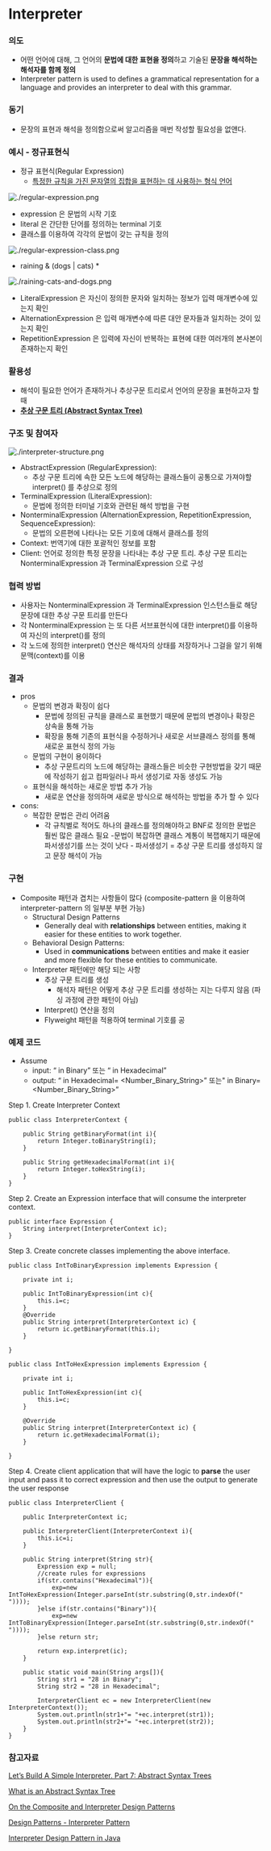 # Interpreter

###  의도

- 어떤 언어에 대해, 그 언어의 **문법에 대한 표현을 정의**하고 기술된 **문장을 해석하는 해석자를 함께 정의**  
- Interpreter pattern is used to defines a grammatical representation for a language and provides an interpreter to deal with this grammar.

### 동기
- 문장의 표현과 해석을 정의함으로써 알고리즘을 매번 작성할 필요성을 없앤다.

### 예시 - 정규표현식 

- 정규 표현식(Regular Expression) 
    - [특정한 규칙을 가진 문자열의 집합을 표현하는 데 사용하는 형식 언어](https://ko.wikipedia.org/wiki/%EC%A0%95%EA%B7%9C_%ED%91%9C%ED%98%84%EC%8B%9D)

![./regular-expression.png](reqular-expression.png)    
- expression 은 문법의 시작 기호
- literal 은 간단한 단어를 정의하는 terminal 기호 
- 클래스를 이용하여 각각의 문법이 갖는 규칙을 정의

![./regular-expression-class.png](regular-expression-class.png)
- raining & (dogs | cats) *

![./raining-cats-and-dogs.png](raining-cats-and-dogs.png)    
- LiteralExpression 은 자신이 정의한 문자와 일치하는 정보가 입력 매개변수에 있는지 확인 
- AlternationExpression 은 입력 매개변수에 따른 대안 문자들과 일치하는 것이 있는지 확인
- RepetitionExpression 은 입력에 자신이 반복하는 표현에 대한 여러개의 본사본이 존재하는지 확인
    
### 활용성
- 해석이 필요한 언어가 존재하거나 추상구문 트리로서 언어의 문장을 표현하고자 할 때
- **[추상 구문 트리 (Abstract Syntax Tree)](https://en.wikipedia.org/wiki/Abstract_syntax_tree)**


###  구조 및 참여자
![./interpreter-structure.png](interpreter-structure.png)  
- AbstractExpression (RegularExpression): 
    - 추상 구문 트리에 속한 모든 노드에 해당하는 클래스들이 공통으로 가져야할 interpret() 를 추상으로 정의
- TerminalExpression (LiteralExpression): 
    - 문법에 정의한 터미널 기호와 관련된 해석 방법을 구현
- NonterminalExpression (AlternationExpression, RepetitionExpression, SequenceExpression): 
    - 문법의 오른편에 나타나는 모든 기호에 대해서 클래스를 정의
- Context: 번역기에 대한 포괄적인 정보를 포함
- Client: 언어로 정의한 특정 문장을 나타내는 추상 구문 트리. 추상 구문 트리는 NonterminalExpression 과 TerminalExpression 으로 구성

    
### 협력 방법
- 사용자는 NonterminalExpression 과 TerminalExpression 인스턴스들로 해당 문장에 대한 추상 구문 트리를 만든다
- 각 NonterminalExpression 는 또 다른 서브표현식에 대한 interpret()를 이용하여 자신의 interpret()를 정의
- 각 노드에 정의한 interpret() 연산은 해석자의 상태를 저장하거나 그걸을 알기 위해 문맥(context)를 이용 
  
### 결과
- pros
    - 문법의 변경과 확징이 쉽다 
        - 문법에 정의된 규칙을 클래스로 표현했기 때문에 문법의 변경이나 확장은 상속을 통해 가능
        - 확장을 통해 기존의 표현식을 수정하거나 새로운 서브클래스 정의를 통해 새로운 표현식 정의 가능
    - 문법의 구현이 용이하다
        - 추상 구문트리의 노드에 해당하는 클래스들은 비슷한 구현방법을 갖기 때문에 작성하기 쉽고 컴파일러나 파서 생성기로 자동 생성도 가능
    - 표현식을 해석하는 새로운 방법 추가 가능
        - 새로운 연산을 정의하며 새로운 방식으로 해석하는 방법을 추가 할 수 있다
- cons: 
    - 복잡한 문법은 관리 어려움
        - 각 규칙별로 적어도 하나의 클래스를 정의해야하고 BNF로 정의한 문법은 훨씬 많은 클래스 필요
            -문법이 복잡하면 클래스 계통이 복잽해지기 때문에 파서생성기를 쓰는 것이 낫다
                - 파서생성기 = 추상 구문 트리를 생성하지 않고 문장 해석이 가능

### 구현
- Composite 패턴과 겹치는 사항들이 많다 (composite-pattern 을 이용하여 interpreter-pattern 의 일부분 부현 가능)
    - Structural Design Patterns
        - Generally deal with **relationships** between entities, making it easier for these entities to work together.
    - Behavioral Design Patterns:
        - Used in **communications** between entities and make it easier and more flexible for these entities to communicate.
    - Interpreter 패턴에만 해당 되는 사항
        - 추상 구문 트리를 생성 
            - 해석자 패턴은 어떻게 추상 구문 트리를 생성하는 지는 다루지 않음 (파싱 과정에 관한 패턴이 아님)
        - Interpret() 연산을 정의 
        - Flyweight 패턴을 적용하여 terminal 기호를 공
### 예제 코드

- Assume 
    - input: “<Number> in Binary” 또는 “<Number> in Hexadecimal”
    - output: “<Number> in Hexadecimal= <Number_Binary_String>” 또는" <Number> in Binary= <Number_Binary_String>” 


    

Step 1. Create Interpreter Context 
```
public class InterpreterContext {

	public String getBinaryFormat(int i){
		return Integer.toBinaryString(i);
	}
	
	public String getHexadecimalFormat(int i){
		return Integer.toHexString(i);
	}
}
```


Step 2. Create an Expression interface that will consume the interpreter context.
```
public interface Expression {
	String interpret(InterpreterContext ic);
}
```

Step 3. Create concrete classes implementing the above interface.
```
public class IntToBinaryExpression implements Expression {

	private int i;
	
	public IntToBinaryExpression(int c){
		this.i=c;
	}
	@Override
	public String interpret(InterpreterContext ic) {
		return ic.getBinaryFormat(this.i);
	}

}

public class IntToHexExpression implements Expression {

	private int i;
	
	public IntToHexExpression(int c){
		this.i=c;
	}
	
	@Override
	public String interpret(InterpreterContext ic) {
		return ic.getHexadecimalFormat(i);
	}

}
```
Step 4. Create client application that will have the logic to **parse** the user input and pass it to correct expression and then use the output to generate the user response
```
public class InterpreterClient {

	public InterpreterContext ic;
	
	public InterpreterClient(InterpreterContext i){
		this.ic=i;
	}
	
	public String interpret(String str){
		Expression exp = null;
		//create rules for expressions
		if(str.contains("Hexadecimal")){
			exp=new IntToHexExpression(Integer.parseInt(str.substring(0,str.indexOf(" "))));
		}else if(str.contains("Binary")){
			exp=new IntToBinaryExpression(Integer.parseInt(str.substring(0,str.indexOf(" "))));
		}else return str;
		
		return exp.interpret(ic);
	}
	
	public static void main(String args[]){
		String str1 = "28 in Binary";
		String str2 = "28 in Hexadecimal";
		
		InterpreterClient ec = new InterpreterClient(new InterpreterContext());
		System.out.println(str1+"= "+ec.interpret(str1));
		System.out.println(str2+"= "+ec.interpret(str2));
	}
}
```

### 참고자료
[Let’s Build A Simple Interpreter. Part 7: Abstract Syntax Trees](https://ruslanspivak.com/lsbasi-part7/)

[What is an Abstract Syntax Tree](https://blog.bitsrc.io/what-is-an-abstract-syntax-tree-7502b71bde27)

[On the Composite and Interpreter Design Patterns](https://dzone.com/articles/on-the-composite-and-interpreter-design-patterns)

[Design Patterns - Interpreter Pattern](https://www.tutorialspoint.com/design_pattern/interpreter_pattern.htm)

[Interpreter Design Pattern in Java](https://www.journaldev.com/1635/interpreter-design-pattern-java)